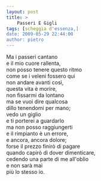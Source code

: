 ```yaml
---
layout: post
title: >
    Passeri E Gigli
tags: [scheggia d'essenza,]
date: 2009-05-29 22:44:00
author: pietro
---
```

Ma i passeri cantano<br/>e il mio cuore rallenta,<br/>non posso tenere questo ritmo<br/>come se i veleni fossero qui<br/>non andare avanti così,<br/>questa vita è morire,<br/>non fissarmi da lontano<br/>ma se vuoi dire qualcosa<br/>dillo tenendomi per mano;<br/>vedo un giglio<br/>e ti porterei a guardarlo<br/>ma non posso raggiungerti<br/>e il rimpianto è un errore,<br/>e ancora, ancora dolore;<br/>forse il prezzo finirò di pagare<br/>quando capirò di dover dimenticare,<br/>cedendo una parte di me all'oblio<br/>e non sarà mai<br/>più lo stesso io.
